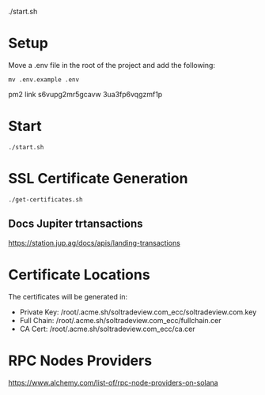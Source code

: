 ./start.sh

# Setup
Move a .env file in the root of the project and add the following:

`mv .env.example .env`

pm2 link s6vupg2mr5gcavw 3ua3fp6vqgzmf1p


# Start
```
./start.sh
```
# SSL Certificate Generation
```
./get-certificates.sh
```

## Docs Jupiter trtansactions

https://station.jup.ag/docs/apis/landing-transactions

# Certificate Locations
The certificates will be generated in:
- Private Key: /root/.acme.sh/soltradeview.com_ecc/soltradeview.com.key
- Full Chain: /root/.acme.sh/soltradeview.com_ecc/fullchain.cer
- CA Cert: /root/.acme.sh/soltradeview.com_ecc/ca.cer


# RPC Nodes Providers
https://www.alchemy.com/list-of/rpc-node-providers-on-solana